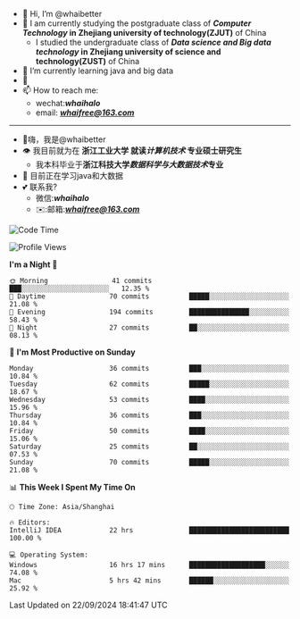 - 👋 Hi, I’m @whaibetter
- 👀 I am currently studying the postgraduate class of ***Computer Technology* in Zhejiang university of technology(ZJUT)** of China
  -  I studied the undergraduate class of ***Data science and Big data technology* in Zhejiang university of science and technology(ZUST)** of China
- 🌱 I’m currently learning java and big data
- 💞️ 
- 📫 How to reach me: 
  - wechat:***whaihalo***
  - email: ***whaifree@163.com***
 ------------------------
- 👋嗨，我是@whaibetter
- 👁 我目前就为在 **浙江工业大学 就读*计算机技术* 专业硕士研究生**
  - 我本科毕业于**浙江科技大学*数据科学与大数据技术*专业**
- 🌴 目前正在学习java和大数据
- 💕 联系我?
  - 微信:***whaihalo***
  - ✉️:邮箱:***whaifree@163.com***

<!--START_SECTION:waka-->
![Code Time](http://img.shields.io/badge/Code%20Time-473%20hrs%2034%20mins-blue)

![Profile Views](http://img.shields.io/badge/Profile%20Views-0-blue)

**I'm a Night 🦉** 

```text
🌞 Morning                41 commits          ███░░░░░░░░░░░░░░░░░░░░░░   12.35 % 
🌆 Daytime                70 commits          █████░░░░░░░░░░░░░░░░░░░░   21.08 % 
🌃 Evening                194 commits         ███████████████░░░░░░░░░░   58.43 % 
🌙 Night                  27 commits          ██░░░░░░░░░░░░░░░░░░░░░░░   08.13 % 
```
📅 **I'm Most Productive on Sunday** 

```text
Monday                   36 commits          ███░░░░░░░░░░░░░░░░░░░░░░   10.84 % 
Tuesday                  62 commits          █████░░░░░░░░░░░░░░░░░░░░   18.67 % 
Wednesday                53 commits          ████░░░░░░░░░░░░░░░░░░░░░   15.96 % 
Thursday                 36 commits          ███░░░░░░░░░░░░░░░░░░░░░░   10.84 % 
Friday                   50 commits          ████░░░░░░░░░░░░░░░░░░░░░   15.06 % 
Saturday                 25 commits          ██░░░░░░░░░░░░░░░░░░░░░░░   07.53 % 
Sunday                   70 commits          █████░░░░░░░░░░░░░░░░░░░░   21.08 % 
```


📊 **This Week I Spent My Time On** 

```text
🕑︎ Time Zone: Asia/Shanghai

🔥 Editors: 
IntelliJ IDEA            22 hrs              █████████████████████████   100.00 % 

💻 Operating System: 
Windows                  16 hrs 17 mins      ███████████████████░░░░░░   74.08 % 
Mac                      5 hrs 42 mins       ██████░░░░░░░░░░░░░░░░░░░   25.92 % 
```


 Last Updated on 22/09/2024 18:41:47 UTC
<!--END_SECTION:waka-->
